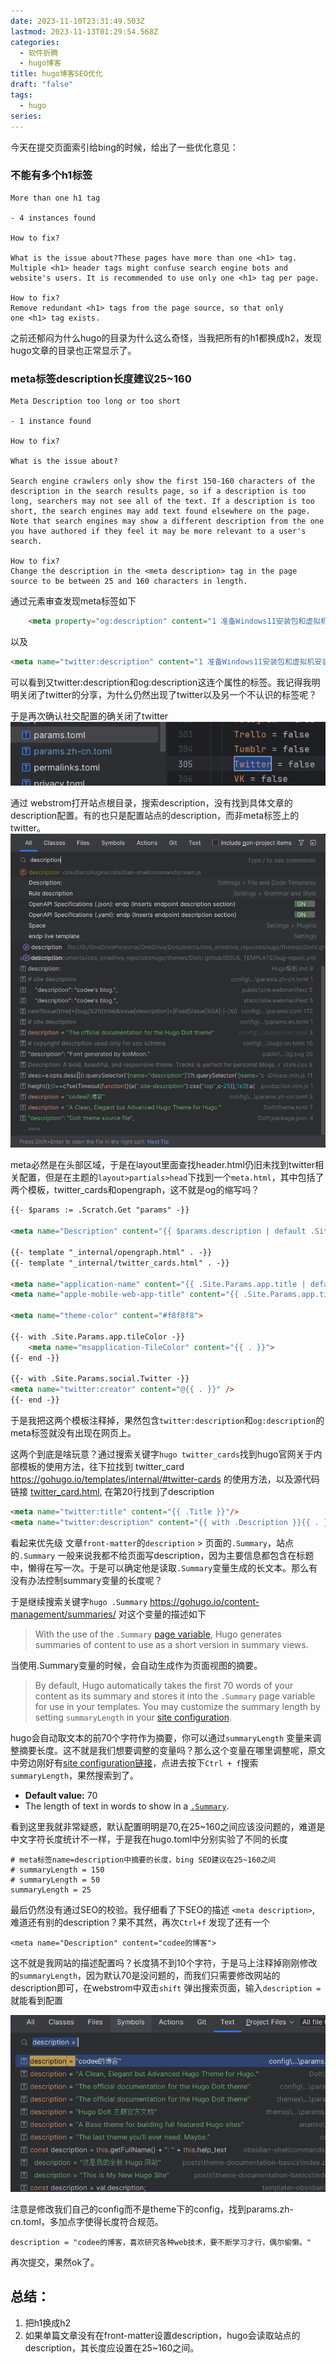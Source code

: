 ```yaml
---
date: 2023-11-10T23:31:49.503Z
lastmod: 2023-11-13T01:29:54.568Z
categories:
  - 软件折腾
  - hugo博客
title: hugo博客SEO优化
draft: "false"
tags:
  - hugo
series: 
---
```

今天在提交页面索引给bing的时候，给出了一些优化意见：
### 不能有多个h1标签
```text {linenos=false}
More than one h1 tag

- 4 instances found

How to fix?

What is the issue about?These pages have more than one <h1> tag. Multiple <h1> header tags might confuse search engine bots and website's users. It is recommended to use only one <h1> tag per page.

How to fix?
Remove redundant <h1> tags from the page source, so that only one <h1> tag exists.
```
之前还郁闷为什么hugo的目录为什么这么奇怪，当我把所有的h1都换成h2，发现hugo文章的目录也正常显示了。


### meta标签description长度建议25~160
```text {linenos=false}
Meta Description too long or too short

- 1 instance found

How to fix?

What is the issue about?

Search engine crawlers only show the first 150-160 characters of the description in the search results page, so if a description is too long, searchers may not see all of the text. If a description is too short, the search engines may add text found elsewhere on the page. Note that search engines may show a different description from the one you have authored if they feel it may be more relevant to a user's search.

How to fix?
Change the description in the <meta description> tag in the page source to be between 25 and 160 characters in length.
```

通过元素审查发现meta标签如下
```html
	<meta property="og:description" content="1 准备Windows11安装包和虚拟机安装包进入官网界面，找到下载 Windows 11 磁盘映像 (ISO)，选择下载项为Windows11(multi-edi">
```
以及
```html
<meta name="twitter:description" content="1 准备Windows11安装包和虚拟机安装包进入官网界面，找到下载 Windows 11 磁盘映像 (ISO)，选择下载项为Windows11(multi-edi">
```

可以看到又twitter:description和og:description这连个属性的标签。我记得我明明关闭了twitter的分享，为什么仍然出现了twitter以及另一个不认识的标签呢？

于是再次确认社交配置的确关闭了twitter
![](Pasted%20image%2020231113001137.png)


通过 webstrom打开站点根目录，搜索description，没有找到具体文章的description配置。有的也只是配置站点的description，而非meta标签上的twitter。
![](Pasted%20image%2020231113000549.png)


meta必然是在头部区域，于是在layout里面查找header.html仍旧未找到twitter相关配置，但是在主题的`layout>partials>head`下找到一个`meta.html`，其中包括了两个模板，twitter_cards和opengraph，这不就是og的缩写吗？
```html
{{- $params := .Scratch.Get "params" -}}  
  
<meta name="Description" content="{{ $params.description | default .Site.Params.description }}">  
  
{{- template "_internal/opengraph.html" . -}}  
{{- template "_internal/twitter_cards.html" . -}}  
  
<meta name="application-name" content="{{ .Site.Params.app.title | default .Site.Title }}">  
<meta name="apple-mobile-web-app-title" content="{{ .Site.Params.app.title | default .Site.Title }}">  
  
<meta name="theme-color" content="#f8f8f8">  
  
{{- with .Site.Params.app.tileColor -}}  
    <meta name="msapplication-TileColor" content="{{ . }}">  
{{- end -}}  
  
{{- with .Site.Params.social.Twitter -}}  
<meta name="twitter:creator" content="@{{ . }}" />  
{{- end -}}
```
于是我把这两个模板注释掉，果然包含`twitter:description`和`og:description`的meta标签就没有出现在网页上。



这两个到底是啥玩意？通过搜索关键字`hugo twitter_cards`找到hugo官网关于内部模板的使用方法，往下拉找到 twitter_card https://gohugo.io/templates/internal/#twitter-cards 的使用方法，以及源代码链接 [twitter_card.html](https://github.com/gohugoio/hugo/blob/master/tpl/tplimpl/embedded/templates/twitter_cards.html), 在第20行找到了description

```html {linenostart=20}
<meta name="twitter:title" content="{{ .Title }}"/>
<meta name="twitter:description" content="{{ with .Description }}{{ . }}{{ else }}{{if .IsPage}}{{ .Summary }}{{ else }}{{ with .Site.Params.description }}{{ . }}{{ end }}{{ end }}{{ end -}}"/>

```
看起来优先级 文章`front-matter`的`description` > 页面的`.Summary`，站点的`.Summary`
一般来说我都不给页面写description，因为主要信息都包含在标题中，懒得在写一次。于是可以确定他是读取`.Summary`变量生成的长文本。那么有没有办法控制summary变量的长度呢？

于是继续搜索关键字`hugo .Summary`
https://gohugo.io/content-management/summaries/
对这个变量的描述如下
> With the use of the `.Summary` [page variable](https://gohugo.io/variables/page/), Hugo generates summaries of content to use as a short version in summary views.

当使用.Summary变量的时候，会自动生成作为页面视图的摘要。


> By default, Hugo automatically takes the first 70 words of your content as its summary and stores it into the `.Summary` page variable for use in your templates. You may customize the summary length by setting `summaryLength` in your [site configuration](https://gohugo.io/getting-started/configuration/).

hugo会自动取文本的前70个字符作为摘要，你可以通过`summaryLength` 变量来调整摘要长度。这不就是我们想要调整的变量吗？那么这个变量在哪里调整呢，原文中旁边刚好有[site configuration链接](https://gohugo.io/getting-started/configuration/)，点进去按下`Ctrl + f`搜索 `summaryLength`，果然搜索到了。

- **Default value:** 70
- The length of text in words to show in a [`.Summary`](https://gohugo.io/content-management/summaries/#automatic-summary-splitting).

看到这里我就非常疑惑，默认配置明明是70,在25~160之间应该没问题的，难道是中文字符长度统计不一样，于是我在hugo.toml中分别实验了不同的长度
```
# meta标签name=description中摘要的长度，bing SEO建议在25~160之间  
# summaryLength = 150
# summaryLength = 50
summaryLength = 25
```
最后仍然没有通过SEO的校验。我仔细看了下SEO的描述 `<meta description>`, 难道还有别的description？果不其然，再次`Ctrl+f` 发现了还有一个
```
<meta name="Description" content="codee的博客">
```
这不就是我网站的描述配置吗？长度猜不到10个字符，于是马上注释掉刚刚修改的`summaryLength`，因为默认70是没问题的，而我们只需要修改网站的description即可，在webstrom中双击`shift` 弹出搜索页面，输入`description =`   就能看到配置

![](Pasted%20image%2020231113092604.png)

注意是修改我们自己的config而不是theme下的config，找到params.zh-cn.toml，多加点字使得长度符合规范。
```
description = "codee的博客，喜欢研究各种web技术，要不断学习才行，偶尔偷懒。"
```

再次提交，果然ok了。




## 总结：
1. 把h1换成h2
2. 如果单篇文章没有在front-matter设置description，hugo会读取站点的description，其长度应设置在25~160之间。